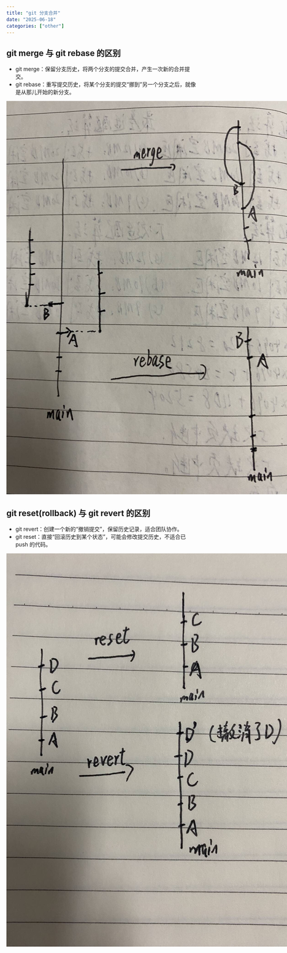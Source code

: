 ```yaml
---
title: "git 分支合并"
date: "2025-06-18"
categories: ["other"]
---
```


## git merge 与 git rebase 的区别
- git merge：保留分支历史，将两个分支的提交合并，产生一次新的合并提交。
- git rebase：重写提交历史，将某个分支的提交“挪到”另一个分支之后，就像是从那儿开始的新分支。

<img src="../static/git1.png" style="max-width: 800px;"/>

## git reset(rollback) 与 git revert 的区别
- git revert：创建一个新的“撤销提交”，保留历史记录，适合团队协作。
- git reset：直接“回滚历史到某个状态”，可能会修改提交历史，不适合已 push 的代码。

<img src="../static/git2.png" style="max-width: 800px;"/>
